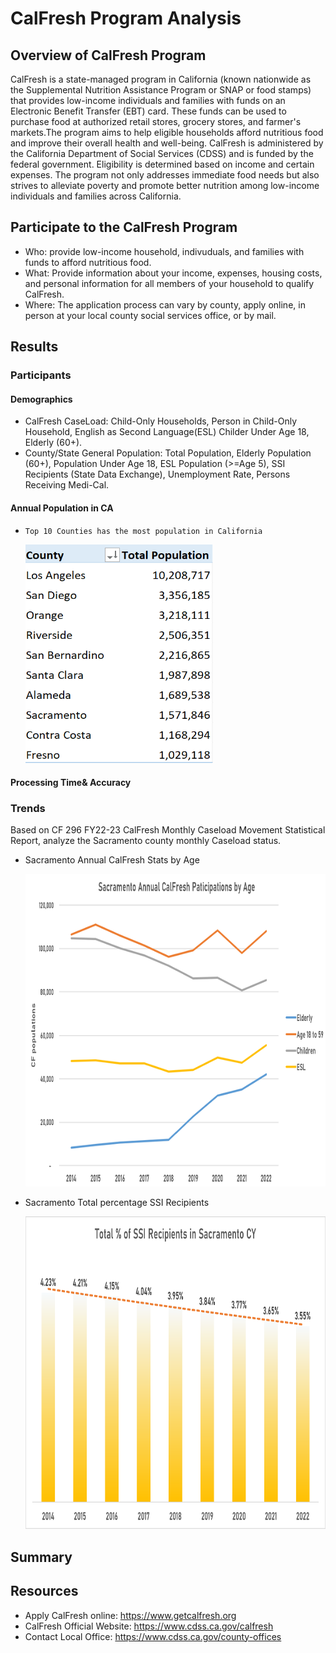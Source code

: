 # CalFresh Program Analysis
## Overview of CalFresh Program
CalFresh is a state-managed program in California (known nationwide as the Supplemental Nutrition Assistance Program or SNAP or food stamps) that provides low-income individuals and families with funds on an Electronic Benefit Transfer (EBT) card. These funds can be used to purchase food at authorized retail stores, grocery stores, and farmer's markets.The program aims to help eligible households afford nutritious food and improve their overall health and well-being. CalFresh is administered by the California Department of Social Services (CDSS) and is funded by the federal government. Eligibility is determined based on income and certain expenses. The program not only addresses immediate food needs but also strives to alleviate poverty and promote better nutrition among low-income individuals and families across California.


## Participate to the CalFresh Program
- Who: provide low-income household, indivuduals, and families with funds to afford nutritious food.
- What: Provide information about your income, expenses, housing costs, and personal information for all members of your household to qualify CalFresh. 
- Where: The application process can vary by county, apply online, in person at your local county social services office, or by mail.


## Results

### Participants
#### Demographics
- CalFresh CaseLoad: Child-Only Households, Person in Child-Only Household, English as Second Language(ESL) Childer Under Age 18, Elderly (60+).
- County/State General Population: Total Population, Elderly Population (60+), Population Under Age 18, ESL Population (>=Age 5), SSI Recipients (State Data Exchange), Unemployment Rate, Persons Receiving Medi-Cal.


#### Annual Population in CA
- ``` Top 10 Counties has the most population in California ```
  
    <img src="Resources/Image/Top 10 Populated_county in CA 2022.PNG" width="300" height="350">


#### Processing Time& Accuracy
### Trends
Based on CF 296 FY22-23 CalFresh Monthly Caseload Movement Statistical Report, analyze the Sacramento county monthly Caseload status.
  - Sacramento Annual CalFresh Stats by Age

    <img src="Resources/Image/Sac annual CF pati_by_age.png" width="1200" height="500" >


  - Sacramento Total percentage SSI Recipients

    
    <img src="Resources/Image/Sac total %SSI recip.png" width="1000" height="500" >
    


    
## Summary



## Resources
- Apply CalFresh online: https://www.getcalfresh.org
- CalFresh Official Website: https://www.cdss.ca.gov/calfresh
- Contact Local Office: https://www.cdss.ca.gov/county-offices

